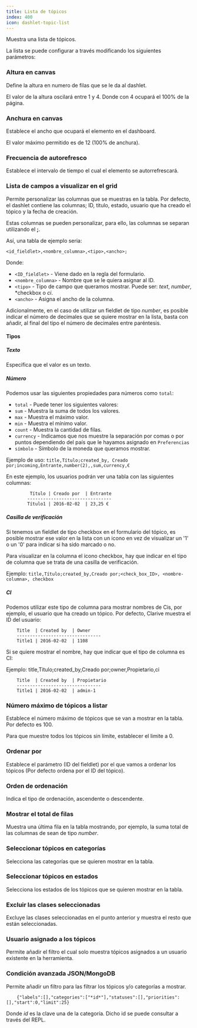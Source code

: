 ```yaml
---
title: Lista de tópicos
index: 400
icon: dashlet-topic-list
---
```


Muestra una lista de tópicos.

La lista se puede configurar a través modificando los siguientes parámetros:

### Altura en canvas

Define la altura en numero de filas que se le da al dashlet.

El valor de la altura oscilará entre 1 y 4. Donde con 4 ocupará el 100% de la página.


### Anchura en canvas

Establece el ancho que ocupará el elemento en el dashboard.

El valor máximo permitido es de 12 (100% de anchura).

### Frecuencia de autorefresco

Establece el intervalo de tiempo el cual el elemento se autorrefrescará.


###  Lista de campos a visualizar en el grid

Permite personalizar las columnas que se muestras en la tabla. Por defecto, el dashlet contiene las columnas; ID, titulo, estado, usuario que ha creado el tópico y la fecha de creación.

Estas columnas se pueden personalizar, para ello, las columnas se separan utilizando el **;**.


Así, una tabla de ejemplo seria:

`<id_fieldlet>,<nombre_columna>,<tipo>,<ancho>;`

Donde:

- `<ID_fieldlet>` - Viene dado en la regla del formulario.
- `<nombre_columna>` - Nombre que se le quiera asignar al ID.
- `<tipo>` - Tipo de campo que queramos mostrar. Puede ser: *text*, *number*, *checkbox
o *ci*.
- `<ancho>` - Asigna el ancho de la columna.


Adicionalmente, en el caso de utilizar un fieldlet de tipo *number*, es posible indicar el número de decimales que se quiere mostrar en la lista, basta con añadir, al final del tipo el número de decimales entre paréntesis.


#### Tipos

##### Texto

Especifica que el valor es un texto.

##### Número

Podemos usar las siguientes propiedades para números como `total`:

- `total` - Puede tener los siguientes valores:
- `sum` - Muestra la suma de todos los valores.
- `max` - Muestra el máximo valor.
- `min` - Muestra el mínimo valor.
- `count` - Muestra la cantidad de filas.
- `currency` - Indicamos que nos muestre la separación por comas o por puntos dependiendo del país que le hayamos asignado en `Preferencias`
- `símbolo` - Símbolo de la moneda que queramos mostrar.

Ejemplo de uso: `title,Título;created_by, Creado por;incoming,Entrante,number(2),,sum,currency,€`

En este ejemplo, los usuarios podrán ver una tabla con las siguientes columnas:

             Título | Creado por  | Entrante
            --------------------------------
            Título1 | 2016-02-02  | 23,25 €



##### Casilla de verificación

Si tenemos un fieldlet de tipo checkbox en el formulario del tópico, es posible mostrar ese valor en la lista con un icono en vez de visualizar un '1' o un '0' para indicar si ha sido marcado o no.

Para visualizar en la columna el icono checkbox, hay que indicar en el tipo de columna que se trata de una casilla de verificación.

Ejemplo: `title,Título;created_by,Creado por;<check_box_ID>, <nombre-columna>, checkbox`


##### CI

Podemos utilizar este tipo de columna para mostrar nombres de Cis, por ejemplo, el usuario que ha creado un tópico. Por defecto, Clarive muestra el ID del usuario:

        Title  | Created by  | Owner
        --------------------------------
        Title1 | 2016-02-02  | 1108

Si se quiere mostrar el nombre, hay que indicar que el tipo de columna es CI:

Ejemplo: title,Título;created_by,Creado por;owner,Propietario,ci

        Title  | Created by  | Propietario
        --------------------------------
        Title1 | 2016-02-02  | admin-1


### Número máximo de tópicos a listar

Establece el número máximo de tópicos que se van a mostrar en la tabla. Por defecto es 100.

Para que muestre todos los tópicos sin límite, establecer el limite a 0.

### Ordenar por

Establece el parámetro (ID del fieldlet) por el que vamos a ordenar los tópicos (Por defecto ordena por el ID del tópico).


### Orden de ordenación

Indica el tipo de ordenación, ascendente o descendente.

### Mostrar el total de filas

Muestra una última fila en la tabla mostrando, por ejemplo, la suma total de las columnas de sean de tipo *number*.


### Seleccionar tópicos en categorías

Selecciona las categorías que se quieren mostrar en la tabla.


### Seleccionar tópicos en estados

Selecciona los estados de los tópicos que se quieren mostrar en la tabla.

### Excluir las clases seleccionadas

Excluye las clases seleccionadas en el punto anterior y muestra el resto que 
están seleccionadas.


### Usuario asignado a los tópicos

Permite añadir el filtro el cual solo muestra tópicos asignados a un usuario existente en la herramienta.


### Condición avanzada JSON/MongoDB

Permite añadir un filtro para las filtrar los tópicos y/o categorías a mostrar.

        {"labels":[],"categories":["*id*"],"statuses":[],"priorities":[],"start":0,"limit":25}


Donde *id* es la clave una de la categoría. Dicho id se puede consultar a través del REPL.
